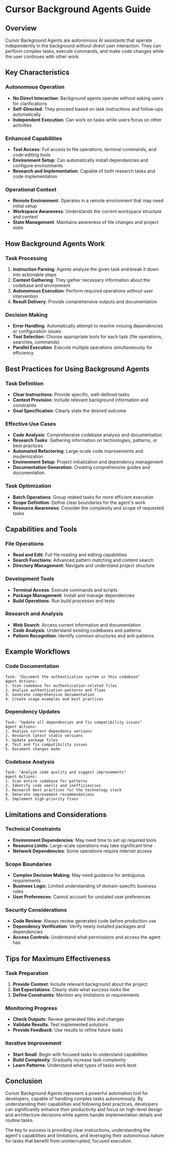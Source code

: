 # Cursor Background Agents Guide

## Overview

Cursor Background Agents are autonomous AI assistants that operate independently in the background without direct user interaction. They can perform complex tasks, execute commands, and make code changes while the user continues with other work.

## Key Characteristics

### Autonomous Operation
- **No Direct Interaction**: Background agents operate without asking users for clarifications
- **Self-Directed**: They proceed based on task instructions and follow-ups automatically
- **Independent Execution**: Can work on tasks while users focus on other activities

### Enhanced Capabilities
- **Tool Access**: Full access to file operations, terminal commands, and code editing tools
- **Environment Setup**: Can automatically install dependencies and configure environments
- **Research and Implementation**: Capable of both research tasks and code implementation

### Operational Context
- **Remote Environment**: Operates in a remote environment that may need initial setup
- **Workspace Awareness**: Understands the current workspace structure and context
- **State Management**: Maintains awareness of file changes and project state

## How Background Agents Work

### Task Processing
1. **Instruction Parsing**: Agents analyze the given task and break it down into actionable steps
2. **Context Gathering**: They gather necessary information about the codebase and environment
3. **Autonomous Execution**: Perform required operations without user intervention
4. **Result Delivery**: Provide comprehensive outputs and documentation

### Decision Making
- **Error Handling**: Automatically attempt to resolve missing dependencies or configuration issues
- **Tool Selection**: Choose appropriate tools for each task (file operations, searches, commands)
- **Parallel Execution**: Execute multiple operations simultaneously for efficiency

## Best Practices for Using Background Agents

### Task Definition
- **Clear Instructions**: Provide specific, well-defined tasks
- **Context Provision**: Include relevant background information and constraints
- **Goal Specification**: Clearly state the desired outcome

### Effective Use Cases
- **Code Analysis**: Comprehensive codebase analysis and documentation
- **Research Tasks**: Gathering information on technologies, patterns, or best practices
- **Automated Refactoring**: Large-scale code improvements and modernization
- **Environment Setup**: Project initialization and dependency management
- **Documentation Generation**: Creating comprehensive guides and documentation

### Task Optimization
- **Batch Operations**: Group related tasks for more efficient execution
- **Scope Definition**: Define clear boundaries for the agent's work
- **Resource Awareness**: Consider the complexity and scope of requested tasks

## Capabilities and Tools

### File Operations
- **Read and Edit**: Full file reading and editing capabilities
- **Search Functions**: Advanced pattern matching and content search
- **Directory Management**: Navigate and understand project structure

### Development Tools
- **Terminal Access**: Execute commands and scripts
- **Package Management**: Install and manage dependencies
- **Build Operations**: Run build processes and tests

### Research and Analysis
- **Web Search**: Access current information and documentation
- **Code Analysis**: Understand existing codebases and patterns
- **Pattern Recognition**: Identify common structures and anti-patterns

## Example Workflows

### Code Documentation
```
Task: "Document the authentication system in this codebase"
Agent Actions:
1. Scan codebase for authentication-related files
2. Analyze authentication patterns and flows
3. Generate comprehensive documentation
4. Create usage examples and best practices
```

### Dependency Updates
```
Task: "Update all dependencies and fix compatibility issues"
Agent Actions:
1. Analyze current dependency versions
2. Research latest stable versions
3. Update package files
4. Test and fix compatibility issues
5. Document changes made
```

### Codebase Analysis
```
Task: "Analyze code quality and suggest improvements"
Agent Actions:
1. Scan entire codebase for patterns
2. Identify code smells and inefficiencies
3. Research best practices for the technology stack
4. Generate improvement recommendations
5. Implement high-priority fixes
```

## Limitations and Considerations

### Technical Constraints
- **Environment Dependencies**: May need time to set up required tools
- **Resource Limits**: Large-scale operations may take significant time
- **Network Dependencies**: Some operations require internet access

### Scope Boundaries
- **Complex Decision Making**: May need guidance for ambiguous requirements
- **Business Logic**: Limited understanding of domain-specific business rules
- **User Preferences**: Cannot account for unstated user preferences

### Security Considerations
- **Code Review**: Always review generated code before production use
- **Dependency Verification**: Verify newly installed packages and dependencies
- **Access Controls**: Understand what permissions and access the agent has

## Tips for Maximum Effectiveness

### Task Preparation
1. **Provide Context**: Include relevant background about the project
2. **Set Expectations**: Clearly state what success looks like
3. **Define Constraints**: Mention any limitations or requirements

### Monitoring Progress
- **Check Outputs**: Review generated files and changes
- **Validate Results**: Test implemented solutions
- **Provide Feedback**: Use results to refine future tasks

### Iterative Improvement
- **Start Small**: Begin with focused tasks to understand capabilities
- **Build Complexity**: Gradually increase task complexity
- **Learn Patterns**: Understand what types of tasks work best

## Conclusion

Cursor Background Agents represent a powerful automation tool for developers, capable of handling complex tasks autonomously. By understanding their capabilities and following best practices, developers can significantly enhance their productivity and focus on high-level design and architecture decisions while agents handle implementation details and routine tasks.

The key to success is providing clear instructions, understanding the agent's capabilities and limitations, and leveraging their autonomous nature for tasks that benefit from uninterrupted, focused execution.